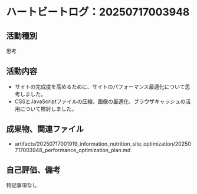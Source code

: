 # ハートビートログ：20250717003948

## 活動種別
思考

## 活動内容
- サイトの完成度を高めるために、サイトのパフォーマンス最適化について思考しました。
- CSSとJavaScriptファイルの圧縮、画像の最適化、ブラウザキャッシュの活用について検討しました。

## 成果物、関連ファイル
- artifacts/20250717001919_information_nutrition_site_optimization/20250717003948_performance_optimization_plan.md

## 自己評価、備考
特記事項なし
